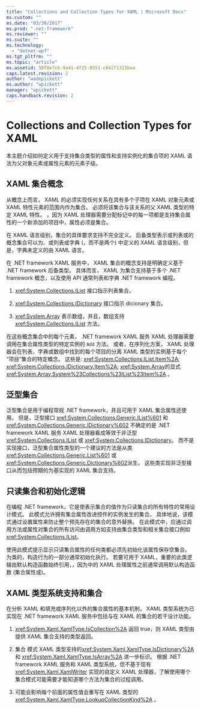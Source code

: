 ```yaml
---
title: "Collections and Collection Types for XAML | Microsoft Docs"
ms.custom: ""
ms.date: "03/30/2017"
ms.prod: ".net-framework"
ms.reviewer: ""
ms.suite: ""
ms.technology: 
  - "dotnet-wpf"
ms.tgt_pltfrm: ""
ms.topic: "article"
ms.assetid: 58f8e7c6-9a41-4f25-8551-c042f1315baa
caps.latest.revision: 2
author: "wadepickett"
ms.author: "wpickett"
manager: "wpickett"
caps.handback.revision: 2
---
```

# Collections and Collection Types for XAML
本主题介绍如何定义用于支持集合类型的属性和支持实例化的集合项的 XAML 语法为父对象元素或属性元素的元素子级。  
  
## XAML 集合概念  
 从概念上而言， XAML 的必须实现任何关系在具有多个子项在 XAML 对象元素或 XAML 特性元素的范围内作为集合。  必须将该集合与该关系的父 XAML 类型的特定 XAML 特性。  ，因为 XAML 处理器需要分配标记中的每一项都是支持集合属性的一个新添加的项目中，属性必须是集合。  
  
 在 XAML 语言级别，集合的具体要求支持不完全定义。  后备类型表示或列表或的概念集合可以为、或列表或字典 \(，而不是两个\) 中定义的 XAML 语言级别，但是，字典未定义的由 XAML 语言。  
  
 在 .NET framework XAML 服务中， XAML 集合的概念支持是明确定义基于 .NET framework 后备类型。  具体而言， XAML 为集合支持基于多个 .NET framework 概念，以及使用 API 通常列表和字典 .NET framework 编程。  
  
1.  <xref:System.Collections.IList> 接口指示列表集合。  
  
2.  <xref:System.Collections.IDictionary> 接口指示 dicionary 集合。  
  
3.  <xref:System.Array> 表示数组，并且，数组支持 <xref:System.Collections.IList> 方法。  
  
 在这些概念集合中的每个元素， .NET framework XAML 服务 XAML 处理器需要调用在集合属性类型的特定实例的 `Add` 方法。  或者，在序列化方案， XAML 处理器会在列表、字典或数组中找到的每个项目的分离 XAML 类型的实例基于每个 “项目”集合的特定概念。  这些是: <xref:System.Collections.IList.Item%2A>; <xref:System.Collections.IDictionary.Item%2A>; <xref:System.Array>的显式 <xref:System.Array.System%23Collections%23IList%23Item%2A> 。  
  
## 泛型集合  
 泛型集合是用于编程常规 .NET framework，并且可用于 XAML 集合属性还使用。  但是，泛型接口 <xref:System.Collections.Generic.IList%601> 和 <xref:System.Collections.Generic.IDictionary%602> 不确定的是 .NET framework XAML 服务 XAML 处理器看成等效于非泛型 <xref:System.Collections.IList> 或 <xref:System.Collections.IDictionary>。  而不是实现接口，泛型集合属性类型的一个建议的方法是从类 <xref:System.Collections.Generic.List%601> 或 <xref:System.Collections.Generic.Dictionary%602>派生。  这些类实现非泛型接口从而包括预期的为基实现的 XAML 集合支持。  
  
## 只读集合和初始化逻辑  
 在编程 .NET framework，它是使表示集合的值作为只读集合的所有特性的常用设计模式。  此模式允许拥有集合属性改进控件的实例发生的集合。  具体地说，该模式通过设置属性来防止整个预先存在的集合的意外替换。  在此模式中，应通过调用方法或属性对集合的所有访问由调用方如支持由集合类型和相关集合接口例如 <xref:System.Collections.IList>。  
  
 使用此模式提示显示只读集合属性的任何类都必须先初始化该属性保存空集合。  为类的，构造行为的一部分通常初始化执行。  若要可用于 XAML，重要的此类逻辑由默认构造函数始终引用，，因为中的 XAML 处理属性之前通常调用默认构造函数 \(集合属性或\)。  
  
## XAML 类型系统支持和集合  
 在分析 XAML 和填充或序列化以外的集合属性的基本机制， XAML 类型系统为已实现在 .NET framework XAML 服务中包括与在 XAML 的集合的若干设计功能。  
  
1.  <xref:System.Xaml.XamlType.IsCollection%2A> 返回 true，则 XAML 类型由提供 XAML 集合支持的类型返回。  
  
2.  集合 模式 XAML 类型支持的<xref:System.Xaml.XamlType.IsDictionary%2A> 和 <xref:System.Xaml.XamlType.IsArray%2A> 进一步标识。  根据 .NET framework XAML 服务和 XAML 类型系统，但不基于现有 <xref:System.Xaml.XamlWriter> 实现的自定义 XAML 处理器，了解使用哪个集合模式可能需要才能知道哪个方法为集合的过程调用。  
  
3.  可能会影响每个前面的属性值会重写在 XAML 类型的 <xref:System.Xaml.XamlType.LookupCollectionKind%2A> 。